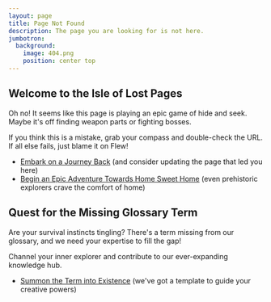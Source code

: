 ```yaml
---
layout: page
title: Page Not Found
description: The page you are looking for is not here.
jumbotron:
  background:
    image: 404.png
    position: center top
---
```


<div id="standard-404">
    <h2 id="missing-glossary-term">Welcome to the Isle of Lost Pages</h2>
    <p>Oh no! It seems like this page is playing an epic game of hide and seek. Maybe it's off finding weapon parts or fighting bosses.</p> 
    <p>If you think this is a mistake, grab your compass and double-check the URL. If all else fails, just blame it on Flew!</p>
    <ul class="list-disc">
        <li><a href="javascript:history.go(-1)">Embark on a Journey Back</a> (and consider updating the page that led you here)</li>
        <li><a href="{{ site.baseurl }}/">Begin an Epic Adventure Towards Home Sweet Home</a> (even prehistoric explorers crave the comfort of home)</li>
    </ul>
</div>

<div id="glossary-404" class="hidden">
    <h2 id="missing-glossary-term">Quest for the Missing Glossary Term</h2>
    <p>Are your survival instincts tingling? There's a term missing from our glossary, and we need your expertise to fill the gap!</p>
    <p>Channel your inner explorer and contribute to our ever-expanding knowledge hub.</p>
    <ul class="list-disc">
        <li><a id="glossary-404-term-link" href="#">Summon the Term into Existence</a> (we've got a template to guide your creative powers)</li>
    </ul>
</div>

<script>
    /** try to get the glossary term from the url */
    const termFromUrl = document.location.href.match(/\/glossary\/([^/?&#\.]+)/)?.[1] || null;

    if (termFromUrl) {
        /** hide standard-404 and show glossary-404 */
        document.getElementById('standard-404').classList.add('hidden');
        document.getElementById('glossary-404').classList.remove('hidden');

        /** build the template */
        const baseUrl = 'https://github.com/Spitfire-Cluster-Community/ase-pe-pvp/';
        const imageUrl = baseUrl + 'upload/main/docs/assets/img/terms/';
        const title = termFromUrl.replace(/(?:^|-)\w/g, match => match.toUpperCase()).replace(/-/g, ' ');
        const contents = '---\n'
            + '# Keep It Clean - please remove the comments (all of the # and everything after them) as well as attributes that are not required for this term.\n'
            + 'title: ' + title + '\n'
            + '# hunt down or craft an image, then upload to ' + imageUrl + '\n'
            + 'image: ' + termFromUrl + '.png\n'
            + 'description: TODO         # try to get the in-game description of the item, otherwise make something up \n'
            + 'category: TODO            # PLEASE SELECT ONE; Resource, Structure, Tool, Weapon, Armor' + '\n'
            + 'mod: TODO                 # PLEASE SELECT ONE; Base, Spitfire Armory, Ark Eternal, Primal Fear, Awesome Teleporters, Other? see modpack' + '\n'
            + 'recipes:                  # recipes to craft this, if it is a craftable item \n'
            + '  - structures: [TODO]    # recipe1: structures this recipe can be crafted by (separate multiple with a comma, eg [Fabricator, Tek Replicator]) \n' 
            + '    ingredients:          # recipe1: list of ingredients \n'
            + '      - names: [TODO]     # recipe1: ingredient1: names of the ingredient (separate multiple with a comma, eg [Chitin,Keratin]) \n'
            + '        quantity: 0       # recipe1: ingredient1: quantity of ingredient required \n'
            + '      - names: [TODO]     # recipe1: ingredient2: names of the ingredient \n' 
            + '        quantity: 0       # recipe1: ingredient2: quantity of ingredient required \n'
            + '  - structures: [TODO]    # recipe2: structures this recipe can be crafted by \n' 
            + '    ingredients:          # recipe2: list of ingredients \n'
            + '      - names: [TODO]     # recipe2: ingredient1: names of the ingredient \n'
            + '        quantity: 0       # recipe2: ingredient1: quantity of ingredient required \n'
            + '      - names: [TODO]     # recipe2: ingredient2: names of the ingredient \n' 
            + '        quantity: 0       # recipe2: ingredient2: quantity of ingredient required \n'
            + '---\n'
            + '\n'
            + '## My Subtitle\n'
            + '\n'
            + 'You can add markdown here which will appear in the body content.\n'
            + '\n'
            + '1. make lists\n'
            + '1. format text\n'
            + '  - as *italic* \n'
            + '  - as **bold** \n'
            + '  - as ~~strikethrough~~ \n'
            + '  - as `code` \n'
            + '\n'
            + '```\n'
            + 'multline\n'
            + 'code block\n'
            + '```\n'
            + '\n'
            + '> Text that is a quote\n'
            + '\n';
        const termUrl = baseUrl + 'new/main/docs/_collections/terms/?filename=' + termFromUrl + '.md' + '&value=' + encodeURIComponent(contents);

        /** populate the link */
        const termLink = document.getElementById('glossary-404-term-link');
        termLink.setAttribute('href', termUrl);
        termLink.innerHTML = 'Create Term: "' + title + '" in <code>' + termFromUrl + '.md</code>';
    }
</script>
